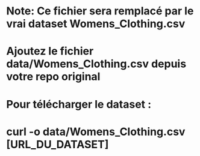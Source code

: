 # Note: Ce fichier sera remplacé par le vrai dataset Womens_Clothing.csv
# Ajoutez le fichier data/Womens_Clothing.csv depuis votre repo original

# Pour télécharger le dataset :
# curl -o data/Womens_Clothing.csv [URL_DU_DATASET]